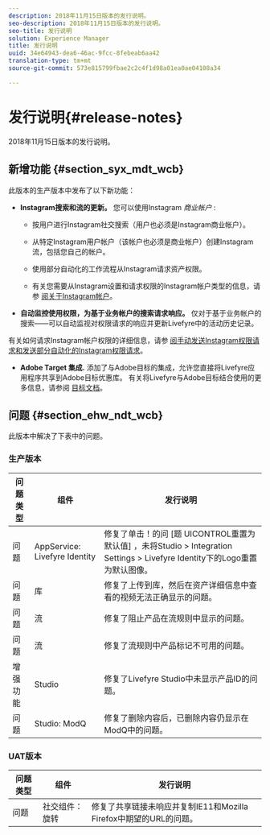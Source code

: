 ```yaml
---
description: 2018年11月15日版本的发行说明。
seo-description: 2018年11月15日版本的发行说明。
seo-title: 发行说明
solution: Experience Manager
title: 发行说明
uuid: 34e64943-dea6-46ac-9fcc-8febeab6aa42
translation-type: tm+mt
source-git-commit: 573e815799fbae2c2c4f1d98a01ea0ae04108a34

---
```



# 发行说明{#release-notes}

2018年11月15日版本的发行说明。

## 新增功能 {#section_syx_mdt_wcb}

此版本的生产版本中发布了以下新功能：

* **Instagram搜索和流的更新。** 您可以使用Instagram *商业帐户* :

   * 按用户进行Instagram社交搜索（用户也必须是Instagram商业帐户）。

   * 从特定Instagram用户帐户（该帐户也必须是商业帐户）创建Instagram流，包括您自己的帐户。

   * 使用部分自动化的工作流程从Instagram请求资产权限。

   * 有关您需要从Instagram设置和请求权限的Instagram帐户类型的信息，请参 [阅关于Instagram帐户](/help/using/c-users-creating-accounts-with-studio-access/t-configure-social-accout-instagram/c-about-instagram-accounts.md)。

* **自动监控使用权限，为基于业务帐户的搜索请求响应。** 仅对于基于业务帐户的搜索——可以自动监视对权限请求的响应并更新Livefyre中的活动历史记录。

有关如何请求Instagram帐户权限的详细信息，请参 [阅手动发送Instagram权限请求](/help/using/c-how-requesting-rights-works/c-send-instagram-manual-rights-request.md)[和发送部分自动化的Instagram权限请求](/help/using/c-how-requesting-rights-works/c-send-an-instagram-rights-request-from-the-library.md)。

* **Adobe Target 集成.** 添加了与Adobe目标的集成，允许您直接将Livefyre应用程序共享到Adobe目标优惠库。 有关将Livefyre与Adobe目标结合使用的更多信息，请参阅 [目标文档](hhttps://docs.adobe.com/content/help/en/livefyre/using/library/livefyre-target.html)。

## 问题 {#section_ehw_ndt_wcb}

此版本中解决了下表中的问题。

### 生产版本

| 问题类型 | 组件 | 发行说明 |
|--- |--- |--- |
| 问题 | AppService: Livefyre Identity | 修复了单击！的问 [题 UICONTROL重置为默认值] ，未将Studio > Integration Settings > Livefyre Identity下的Logo重置为默认图像。 |
| 问题 | 库 | 修复了上传到库，然后在资产详细信息中查看的视频无法正确显示的问题。 |
| 问题 | 流 | 修复了阻止产品在流规则中显示的问题。 |
| 问题 | 流 | 修复了流规则中产品标记不可用的问题。 |
| 增强功能 | Studio | 修复了Livefyre Studio中未显示产品ID的问题。 |
| 问题 | Studio: ModQ | 修复了删除内容后，已删除内容仍显示在ModQ中的问题。 |

### UAT版本

| **问题类型** | **组件** | **发行说明** |
|---|---|---|
| 问题 | 社交组件： 旋转 | 修复了共享链接未响应并复制IE11和Mozilla Firefox中期望的URL的问题。 |